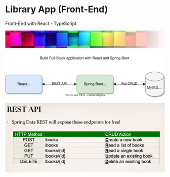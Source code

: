 # Library App (Front-End)
Front-End with React - TypeScript

![](src/Images/Documentation/logo.png)

![](src/Images/Documentation/React-Spring-Boot.drawio.svg)

![](public/assets/images/rest_api.png)
